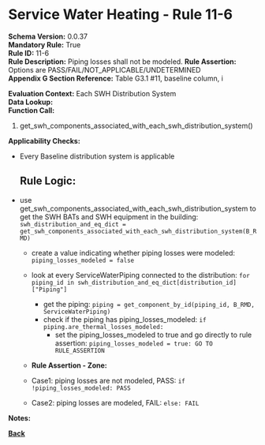 # Service Water Heating - Rule 11-6

**Schema Version:** 0.0.37  
**Mandatory Rule:** True  
**Rule ID:** 11-6  
**Rule Description:** Piping losses shall not be modeled. 
**Rule Assertion:** Options are PASS/FAIL/NOT_APPLICABLE/UNDETERMINED  
**Appendix G Section Reference:** Table G3.1 #11, baseline column, i

**Evaluation Context:** Each SWH Distribution System  
**Data Lookup:**   
**Function Call:**

1. get_swh_components_associated_with_each_swh_distribution_system()

**Applicability Checks:**
- Every Baseline distribution system is applicable


    ## Rule Logic:
- use get_swh_components_associated_with_each_swh_distribution_system to get the SWH BATs and SWH equipment in the building: `swh_distribution_and_eq_dict = get_swh_components_associated_with_each_swh_distribution_system(B_RMD)`
    - create a value indicating whether piping losses were modeled: `piping_losses_modeled = false`
    - look at every ServiceWaterPiping connected to the distribution: `for piping_id in swh_distribution_and_eq_dict[distribution_id]["Piping"]`
        - get the piping: `piping = get_component_by_id(piping_id, B_RMD, ServiceWaterPiping) `
        - check if the piping has piping_losses_modeled: `if piping.are_thermal_losses_modeled:`
            - set the piping_losses_modeled to true and go directly to rule assertion: `piping_losses_modeled = true: GO TO RULE_ASSERTION`

    - **Rule Assertion - Zone:**
    - Case1: piping losses are not modeled, PASS: `if !piping_losses_modeled: PASS`
    - Case2: piping losses are modeled, FAIL: `else: FAIL`


**Notes:**

**[Back](../_toc.md)**
